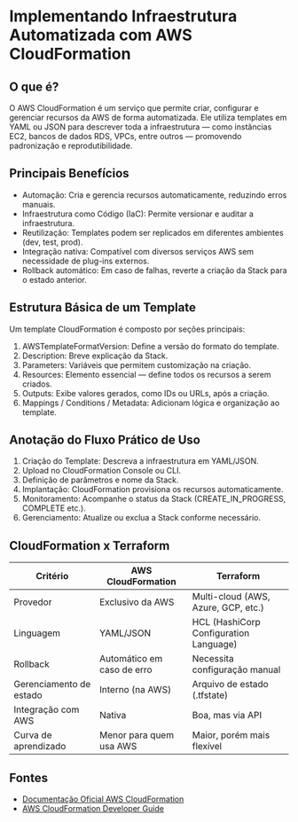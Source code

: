 # Implementando Infraestrutura Automatizada com AWS CloudFormation

## O que é?

O AWS CloudFormation é um serviço que permite criar, configurar e gerenciar recursos da AWS de forma automatizada. Ele utiliza templates em YAML ou JSON para descrever toda a infraestrutura — como instâncias EC2, bancos de dados RDS, VPCs, entre outros — promovendo padronização e reprodutibilidade.

## Principais Benefícios

- Automação: Cria e gerencia recursos automaticamente, reduzindo erros manuais.
- Infraestrutura como Código (IaC): Permite versionar e auditar a infraestrutura.
- Reutilização: Templates podem ser replicados em diferentes ambientes (dev, test, prod).
- Integração nativa: Compatível com diversos serviços AWS sem necessidade de plug-ins externos.
- Rollback automático: Em caso de falhas, reverte a criação da Stack para o estado anterior.

## Estrutura Básica de um Template

Um template CloudFormation é composto por seções principais:

1. AWSTemplateFormatVersion: Define a versão do formato do template.
2. Description: Breve explicação da Stack.
3. Parameters: Variáveis que permitem customização na criação.
4. Resources: Elemento essencial — define todos os recursos a serem criados.
5. Outputs: Exibe valores gerados, como IDs ou URLs, após a criação.
6. Mappings / Conditions / Metadata: Adicionam lógica e organização ao template.

## Anotação do Fluxo Prático de Uso

1. Criação do Template: Descreva a infraestrutura em YAML/JSON.
2. Upload no CloudFormation Console ou CLI.
3. Definição de parâmetros e nome da Stack.
4. Implantação: CloudFormation provisiona os recursos automaticamente.
5. Monitoramento: Acompanhe o status da Stack (CREATE_IN_PROGRESS, COMPLETE etc.).
6. Gerenciamento: Atualize ou exclua a Stack conforme necessário.

## CloudFormation x Terraform

| Critério                | AWS CloudFormation         | Terraform                              |
| ----------------------- | -------------------------- | -------------------------------------- |
| Provedor                | Exclusivo da AWS           | Multi-cloud (AWS, Azure, GCP, etc.)    |
| Linguagem               | YAML/JSON                  | HCL (HashiCorp Configuration Language) |
| Rollback                | Automático em caso de erro | Necessita configuração manual          |
| Gerenciamento de estado | Interno (na AWS)           | Arquivo de estado (.tfstate)           |
| Integração com AWS      | Nativa                     | Boa, mas via API                       |
| Curva de aprendizado    | Menor para quem usa AWS    | Maior, porém mais flexível             |

## Fontes

- [Documentação Oficial AWS CloudFormation](https://docs.aws.amazon.com/cloudformation)
- [AWS CloudFormation Developer Guide](https://docs.aws.amazon.com/AWSCloudFormation/latest/UserGuide/Welcome.html)
